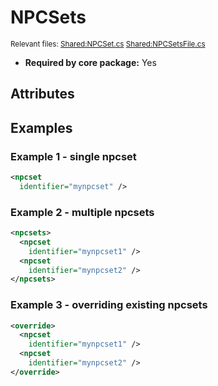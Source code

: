 # NPCSets

<sup>Relevant files: [Shared:NPCSet.cs](https://github.com/Regalis11/Barotrauma/blob/master/Barotrauma/BarotraumaShared/SharedSource/Map/Outposts/NPCSet.cs) [Shared:NPCSetsFile.cs](https://github.com/Regalis11/Barotrauma/blob/master/Barotrauma/BarotraumaShared/SharedSource/ContentManagement/ContentFile/NPCSetsFile.cs)</sup>
- **Required by core package:** Yes

## Attributes


## Examples

### Example 1 - single npcset

```xml
<npcset
  identifier="mynpcset" />
```

### Example 2 - multiple npcsets

```xml
<npcsets>
  <npcset
    identifier="mynpcset1" />
  <npcset
    identifier="mynpcset2" />
</npcsets>
```

### Example 3 - overriding existing npcsets

```xml
<override>
  <npcset
    identifier="mynpcset1" />
  <npcset
    identifier="mynpcset2" />
</override>
```

